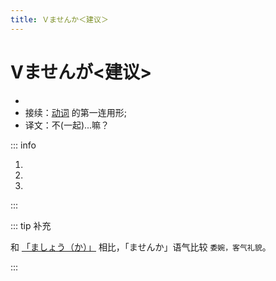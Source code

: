 ```yaml
---
title: Ｖませんか＜建议＞
---
```


# Vませんが<建议>

- <grammer-content sentence="意义：用于建议、邀请对方一起做某事，**语气非常委婉**；" />
- 接续：<u>[动词](../verb.md)</u> 的第一连用形;
- 译文：不(一起)...嘛？

::: info

1. <grammer-content sentence="[北京/ぺきん]ダックでも[食/た]べ**ませんか**。" trans='不吃点北京烤鸭啥的吗？' />
1. <grammer-content sentence="[一緒/いっしょ]に[公園/こうえん]に[行/い]**きませんか**。" trans='不要一起去公园吗？' />
1. <grammer-content sentence="ここで[写真/しゃしん]を[撮/と]り**ませんか**。" trans='不在这儿拍张照片吗？' />

:::

::: tip 补充

和 <u>[「ましょう（か）」](./1-7-1.md)</u> 相比，「ませんか」语气比较 `委婉，客气礼貌`。

:::
